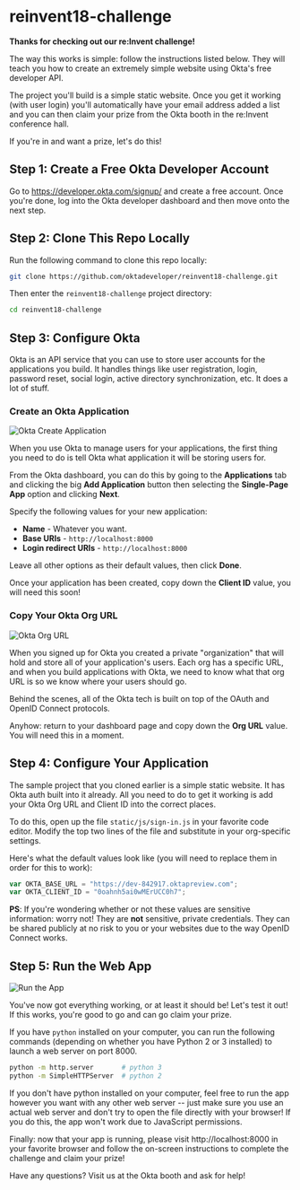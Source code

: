 # reinvent18-challenge

**Thanks for checking out our re:Invent challenge!**

The way this works is simple: follow the instructions listed below. They will
teach you how to create an extremely simple website using Okta's free developer
API.

The project you'll build is a simple static website. Once you get it working
(with user login) you'll automatically have your email address added a list and
you can then claim your prize from the Okta booth in the re:Invent conference
hall.

If you're in and want a prize, let's do this!


## Step 1: Create a Free Okta Developer Account

Go to https://developer.okta.com/signup/ and create a free account. Once you're
done, log into the Okta developer dashboard and then move onto the next step.


## Step 2: Clone This Repo Locally

Run the following command to clone this repo locally:

```bash
git clone https://github.com/oktadeveloper/reinvent18-challenge.git
```

Then enter the `reinvent18-challenge` project directory:

```bash
cd reinvent18-challenge
```


## Step 3: Configure Okta

Okta is an API service that you can use to store user accounts for the
applications you build. It handles things like user registration, login,
password reset, social login, active directory synchronization, etc. It does a
lot of stuff.


### Create an Okta Application

![Okta Create Application](https://raw.githubusercontent.com/oktadeveloper/reinvent18-challenge/master/assets/okta-create-app.gif)

When you use Okta to manage users for your applications, the first thing you
need to do is tell Okta what application it will be storing users for.

From the Okta dashboard, you can do this by going to the **Applications** tab
and clicking the big **Add Application** button then selecting the
**Single-Page App** option and clicking **Next**.

Specify the following values for your new application:

- **Name** - Whatever you want.
- **Base URIs** - `http://localhost:8000`
- **Login redirect URIs** - `http://localhost:8000`

Leave all other options as their default values, then click **Done**.

Once your application has been created, copy down the **Client ID** value, you
will need this soon!


### Copy Your Okta Org URL

![Okta Org URL](https://raw.githubusercontent.com/oktadeveloper/reinvent18-challenge/master/assets/okta-org-url.gif)

When you signed up for Okta you created a private "organization" that will hold
and store all of your application's users. Each org has a specific URL, and when
you build applications with Okta, we need to know what that org URL is so we
know where your users should go.

Behind the scenes, all of the Okta tech is built on top of the OAuth and OpenID
Connect protocols.

Anyhow: return to your dashboard page and copy down the **Org URL** value. You
will need this in a moment.


## Step 4: Configure Your Application

The sample project that you cloned earlier is a simple static website. It has
Okta auth built into it already. All you need to do to get it working is add
your Okta Org URL and Client ID into the correct places.

To do this, open up the file `static/js/sign-in.js` in your favorite code
editor. Modify the top two lines of the file and substitute in your org-specific
settings.

Here's what the default values look like (you will need to replace them in order
for this to work):

```javascript
var OKTA_BASE_URL = "https://dev-842917.oktapreview.com";
var OKTA_CLIENT_ID = "0oahnh5ai0wMErUCC0h7";
```

**PS**: If you're wondering whether or not these values are sensitive
information: worry not! They are **not** sensitive, private credentials. They
can be shared publicly at no risk to you or your websites due to the way OpenID
Connect works.


## Step 5: Run the Web App

![Run the App](https://raw.githubusercontent.com/oktadeveloper/reinvent18-challenge/master/assets/run-the-app.gif)

You've now got everything working, or at least it should be! Let's test it out!
If this works, you're good to go and can go claim your prize.

If you have `python` installed on your computer, you can run the following
commands (depending on whether you have Python 2 or 3 installed) to launch a web
server on port 8000.

```bash
python -m http.server       # python 3
python -m SimpleHTTPServer  # python 2
```

If you don't have python installed on your computer, feel free to run the
app however you want with any other web server -- just make sure you use an
actual web server and don't try to open the file directly with your browser!
If you do this, the app won't work due to JavaScript permissions.

Finally: now that your app is running, please visit http://localhost:8000 in
your favorite browser and follow the on-screen instructions to complete the
challenge and claim your prize!

Have any questions? Visit us at the Okta booth and ask for help!
